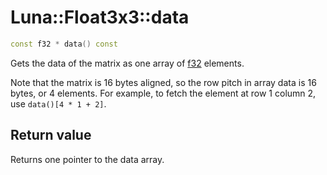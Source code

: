 # Luna::Float3x3::data

```c++
const f32 * data() const
```

Gets the data of the matrix as one array of [f32](group___runtime_base_type_1gad34d88453d37b65a09797bad37f2f527.md) elements. 

Note that the matrix is 16 bytes aligned, so the row pitch in array data is 16 bytes, or 4 elements. For example, to fetch the element at row 1 column 2, use `data()[4 * 1 + 2]`. 

## Return value
Returns one pointer to the data array. 

